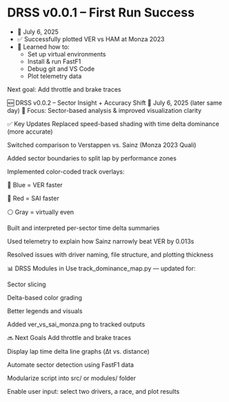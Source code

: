 # DRSS v0.0.1 – First Run Success

- 📅 July 6, 2025
- ✅ Successfully plotted VER vs HAM at Monza 2023
- 🧠 Learned how to:
  - Set up virtual environments
  - Install & run FastF1
  - Debug git and VS Code
  - Plot telemetry data

Next goal: Add throttle and brake traces

🆕 DRSS v0.0.2 – Sector Insight + Accuracy Shift
📅 July 6, 2025 (later same day)
🎯 Focus: Sector-based analysis & improved visualization clarity

✅ Key Updates
Replaced speed-based shading with time delta dominance (more accurate)

Switched comparison to Verstappen vs. Sainz (Monza 2023 Quali)

Added sector boundaries to split lap by performance zones

Implemented color-coded track overlays:

🔵 Blue = VER faster

🔴 Red = SAI faster

⚪️ Gray = virtually even

Built and interpreted per-sector time delta summaries

Used telemetry to explain how Sainz narrowly beat VER by 0.013s

Resolved issues with driver naming, file structure, and plotting thickness

📊 DRSS Modules in Use
track_dominance_map.py — updated for:

Sector slicing

Delta-based color grading

Better legends and visuals

Added ver_vs_sai_monza.png to tracked outputs

🔜 Next Goals
 Add throttle and brake traces

 Display lap time delta line graphs (Δt vs. distance)

 Automate sector detection using FastF1 data

 Modularize script into src/ or modules/ folder

 Enable user input: select two drivers, a race, and plot results

